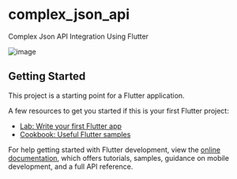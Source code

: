 # complex_json_api

Complex Json API Integration Using Flutter 

![image](https://user-images.githubusercontent.com/57399229/185726299-dec19e25-7992-4ddd-a5cb-bac5b553ad5d.png)

## Getting Started

This project is a starting point for a Flutter application.

A few resources to get you started if this is your first Flutter project:

- [Lab: Write your first Flutter app](https://docs.flutter.dev/get-started/codelab)
- [Cookbook: Useful Flutter samples](https://docs.flutter.dev/cookbook)

For help getting started with Flutter development, view the
[online documentation](https://docs.flutter.dev/), which offers tutorials,
samples, guidance on mobile development, and a full API reference.
